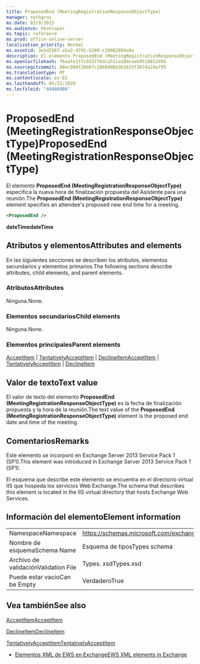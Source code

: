 ```yaml
---
title: ProposedEnd (MeetingRegistrationResponseObjectType)
manager: sethgros
ms.date: 03/9/2015
ms.audience: Developer
ms.topic: reference
ms.prod: office-online-server
localization_priority: Normal
ms.assetid: 3e5d2567-a5a2-4791-b209-c29082894a9e
description: El elemento ProposedEnd (MeetingRegistrationResponseObjectType) especifica la nueva hora de finalización propuesta del Asistente para una reunión.
ms.openlocfilehash: f6aafe157c653776dca511a104ceeb9518812d98
ms.sourcegitcommit: 88ec988f2bb67c1866d06b361615f3674a24e795
ms.translationtype: MT
ms.contentlocale: es-ES
ms.lasthandoff: 05/31/2020
ms.locfileid: "44466986"
---
```

# <a name="proposedend-meetingregistrationresponseobjecttype"></a><span data-ttu-id="d32bc-103">ProposedEnd (MeetingRegistrationResponseObjectType)</span><span class="sxs-lookup"><span data-stu-id="d32bc-103">ProposedEnd (MeetingRegistrationResponseObjectType)</span></span>

<span data-ttu-id="d32bc-104">El elemento **ProposedEnd (MeetingRegistrationResponseObjectType)** especifica la nueva hora de finalización propuesta del Asistente para una reunión.</span><span class="sxs-lookup"><span data-stu-id="d32bc-104">The **ProposedEnd (MeetingRegistrationResponseObjectType)** element specifies an attendee's proposed new end time for a meeting.</span></span> 
  
```XML
<ProposedEnd />
```

 <span data-ttu-id="d32bc-105">**dateTime**</span><span class="sxs-lookup"><span data-stu-id="d32bc-105">**dateTime**</span></span>
## <a name="attributes-and-elements"></a><span data-ttu-id="d32bc-106">Atributos y elementos</span><span class="sxs-lookup"><span data-stu-id="d32bc-106">Attributes and elements</span></span>

<span data-ttu-id="d32bc-107">En las siguientes secciones se describen los atributos, elementos secundarios y elementos primarios.</span><span class="sxs-lookup"><span data-stu-id="d32bc-107">The following sections describe attributes, child elements, and parent elements.</span></span>
  
### <a name="attributes"></a><span data-ttu-id="d32bc-108">Atributos</span><span class="sxs-lookup"><span data-stu-id="d32bc-108">Attributes</span></span>

<span data-ttu-id="d32bc-109">Ninguna.</span><span class="sxs-lookup"><span data-stu-id="d32bc-109">None.</span></span>
  
### <a name="child-elements"></a><span data-ttu-id="d32bc-110">Elementos secundarios</span><span class="sxs-lookup"><span data-stu-id="d32bc-110">Child elements</span></span>

<span data-ttu-id="d32bc-111">Ninguna.</span><span class="sxs-lookup"><span data-stu-id="d32bc-111">None.</span></span>
  
### <a name="parent-elements"></a><span data-ttu-id="d32bc-112">Elementos principales</span><span class="sxs-lookup"><span data-stu-id="d32bc-112">Parent elements</span></span>

<span data-ttu-id="d32bc-113">[AcceptItem](acceptitem.md)  |  [TentativelyAcceptItem](tentativelyacceptitem.md)  |  [DeclineItem](declineitem.md)</span><span class="sxs-lookup"><span data-stu-id="d32bc-113">[AcceptItem](acceptitem.md) | [TentativelyAcceptItem](tentativelyacceptitem.md) | [DeclineItem](declineitem.md)</span></span>
  
## <a name="text-value"></a><span data-ttu-id="d32bc-114">Valor de texto</span><span class="sxs-lookup"><span data-stu-id="d32bc-114">Text value</span></span>

<span data-ttu-id="d32bc-115">El valor de texto del elemento **ProposedEnd (MeetingRegistrationResponseObjectType)** es la fecha de finalización propuesta y la hora de la reunión.</span><span class="sxs-lookup"><span data-stu-id="d32bc-115">The text value of the **ProposedEnd (MeetingRegistrationResponseObjectType)** element is the proposed end date and time of the meeting.</span></span> 
  
## <a name="remarks"></a><span data-ttu-id="d32bc-116">Comentarios</span><span class="sxs-lookup"><span data-stu-id="d32bc-116">Remarks</span></span>

<span data-ttu-id="d32bc-117">Este elemento se incorporó en Exchange Server 2013 Service Pack 1 (SP1).</span><span class="sxs-lookup"><span data-stu-id="d32bc-117">This element was introduced in Exchange Server 2013 Service Pack 1 (SP1).</span></span>
  
<span data-ttu-id="d32bc-118">El esquema que describe este elemento se encuentra en el directorio virtual IIS que hospeda los servicios Web Exchange.</span><span class="sxs-lookup"><span data-stu-id="d32bc-118">The schema that describes this element is located in the IIS virtual directory that hosts Exchange Web Services.</span></span>
  
## <a name="element-information"></a><span data-ttu-id="d32bc-119">Información del elemento</span><span class="sxs-lookup"><span data-stu-id="d32bc-119">Element information</span></span>

|||
|:-----|:-----|
|<span data-ttu-id="d32bc-120">Namespace</span><span class="sxs-lookup"><span data-stu-id="d32bc-120">Namespace</span></span>  <br/> |https://schemas.microsoft.com/exchange/services/2006/types  <br/> |
|<span data-ttu-id="d32bc-121">Nombre de esquema</span><span class="sxs-lookup"><span data-stu-id="d32bc-121">Schema Name</span></span>  <br/> |<span data-ttu-id="d32bc-122">Esquema de tipos</span><span class="sxs-lookup"><span data-stu-id="d32bc-122">Types schema</span></span>  <br/> |
|<span data-ttu-id="d32bc-123">Archivo de validación</span><span class="sxs-lookup"><span data-stu-id="d32bc-123">Validation File</span></span>  <br/> |<span data-ttu-id="d32bc-124">Types. xsd</span><span class="sxs-lookup"><span data-stu-id="d32bc-124">Types.xsd</span></span>  <br/> |
|<span data-ttu-id="d32bc-125">Puede estar vacío</span><span class="sxs-lookup"><span data-stu-id="d32bc-125">Can be Empty</span></span>  <br/> |<span data-ttu-id="d32bc-126">Verdadero</span><span class="sxs-lookup"><span data-stu-id="d32bc-126">True</span></span>  <br/> |
   
## <a name="see-also"></a><span data-ttu-id="d32bc-127">Vea también</span><span class="sxs-lookup"><span data-stu-id="d32bc-127">See also</span></span>



[<span data-ttu-id="d32bc-128">AcceptItem</span><span class="sxs-lookup"><span data-stu-id="d32bc-128">AcceptItem</span></span>](acceptitem.md)
  
[<span data-ttu-id="d32bc-129">DeclineItem</span><span class="sxs-lookup"><span data-stu-id="d32bc-129">DeclineItem</span></span>](declineitem.md)
  
[<span data-ttu-id="d32bc-130">TentativelyAcceptItem</span><span class="sxs-lookup"><span data-stu-id="d32bc-130">TentativelyAcceptItem</span></span>](tentativelyacceptitem.md)


- [<span data-ttu-id="d32bc-131">Elementos XML de EWS en Exchange</span><span class="sxs-lookup"><span data-stu-id="d32bc-131">EWS XML elements in Exchange</span></span>](ews-xml-elements-in-exchange.md)

